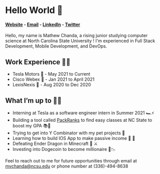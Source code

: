 # Hello World 👋

#### [Website](https://www.mattchanda.me/) - [Email](mailto:mvchanda@ncsu.edu) - [LinkedIn](https://www.linkedin.com/in/mathewchandancsu/) - [Twitter](https://twitter.com/mathew_chanda) 

Hello, my name is Mathew Chanda, a rising junior studying computer science at North Carolina State University ! I'm experienced in Full Stack Development, Mobile Development, and DevOps. 

## Work Experience 👨‍💻
- Tesla Motors 🔋 - May 2021 to Current 
- Cisco Webex 🎥 - Jan 2021 to April 2021 
- LexisNexis 📇 - Aug 2020 to Dec 2020

## What I’m up to 🏃‍♂️ 
- Interning at Tesla as a software engineer intern in Summer 2021 🏎⚡️
- Building a tool called [PackRanks](https://www.packranks.com/) to find easy classes at NC State to boost my GPA 📚📝
- Trying to get into Y Combinator with my pet projects 💼
- Learning how to build IOS App to make passive income   📱
- Defeating Ender Dragon in Minecraft 🐉 ⚔️
- Investing into Dogecoin to become millionaire 🚀📉

Feel to reach out to me for future opportunities through email at mvchanda@ncsu.edu or phone number at (336)-494-8638
